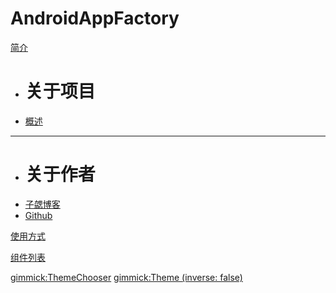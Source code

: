 # AndroidAppFactory

[简介]()

 * # 关于项目
 * [概述](README.md)
 - - - -
 * # 关于作者
 * [子勰博客](https://blog.bihe0832.com/)
 * [Github](https://github.com/bihe0832)

[使用方式](start.md)

[组件列表](doc/liblist.md)

<!-- [组件集](doc/liblist.md)

[UI相关组件]()

[非UI相关组件]()

 * # 需要权限
 * [LibQrcode]()
 - - - -
 * # 无需权限
 * [LibConfig]()

 -->

[gimmick:ThemeChooser](切换主题)
[gimmick:Theme (inverse: false)](flatly)
<script type="text/javascript" src="https://tajs.qq.com/stats?sId=37805902" charset="UTF-8"></script>
